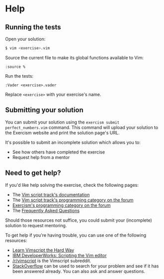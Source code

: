 # Help

## Running the tests

Open your solution:

```bash
$ vim <exercise>.vim
```

Source the current file to make its global functions available to Vim:

```
:source %
```

Run the tests:

```
:Vader <exercise>.vader
```

Replace `<exercise>` with your exercise's name.

## Submitting your solution

You can submit your solution using the `exercism submit perfect_numbers.vim` command.
This command will upload your solution to the Exercism website and print the solution page's URL.

It's possible to submit an incomplete solution which allows you to:

- See how others have completed the exercise
- Request help from a mentor

## Need to get help?

If you'd like help solving the exercise, check the following pages:

- The [Vim script track's documentation](https://exercism.org/docs/tracks/vimscript)
- The [Vim script track's programming category on the forum](https://forum.exercism.org/c/programming/vimscript)
- [Exercism's programming category on the forum](https://forum.exercism.org/c/programming/5)
- The [Frequently Asked Questions](https://exercism.org/docs/using/faqs)

Should those resources not suffice, you could submit your (incomplete) solution to request mentoring.

To get help if you're having trouble, you can use one of the following resources:

- [Learn Vimscript the Hard Way](http://learnvimscriptthehardway.stevelosh.com)
- [IBM DeveloperWorks: Scripting the Vim
  editor](http://www.ibm.com/developerworks/views/linux/libraryview.jsp?sort_order=asc&sort_by=Title&search_by=scripting+the+vim+editor)
- [/r/vimscript](https://www.reddit.com/r/vimscript) is the Vimscript subreddit.
- [StackOverflow](http://stackoverflow.com/) can be used to search for your problem and see if it has been answered already. You can also ask and answer questions.